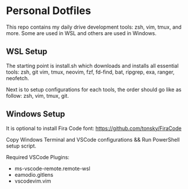 # Personal Dotfiles

This repo contains my daily drive development tools: zsh, vim, tmux, and more. Some are used in WSL and others are used in Windows.

## WSL Setup

The starting point is install.sh which downloads and installs all essential tools: zsh, git vim, tmux, neovim, fzf, fd-find, bat, ripgrep, exa, ranger, neofetch.

Next is to setup configurations for each tools, the order should go like as follow: zsh, vim, tmux, git.

## Windows Setup

It is optional to install Fira Code font: https://github.com/tonsky/FiraCode

Copy Windows Terminal and VSCode configurations && Run PowerShell setup script.

Required VSCode Plugins:
* ms-vscode-remote.remote-wsl
* eamodio.gitlens
* vscodevim.vim

